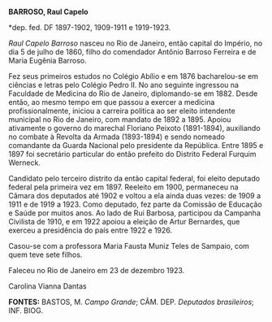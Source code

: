 **BARROSO, Raul Capelo**

\*dep. fed. DF 1897-1902, 1909-1911 e 1919-1923.

*Raul Capelo Barroso* nasceu no Rio de Janeiro, então capital do
Império, no dia 5 de julho de 1860, filho do comendador Antônio Barroso
Ferreira e de Maria Eugênia Barroso.

Fez seus primeiros estudos no Colégio Abílio e em 1876 bacharelou-se em
ciências e letras pelo Colégio Pedro II. No ano seguinte ingressou na
Faculdade de Medicina do Rio de Janeiro, diplomando-se em 1882. Desde
então, ao mesmo tempo em que passou a exercer a medicina
profissionalmente, iniciou a carreira política ao ser eleito intendente
municipal no Rio de Janeiro, com mandato de 1892 a 1895. Apoiou
ativamente o governo do marechal Floriano Peixoto (1891-1894),
auxiliando no combate à Revolta da Armada (1893-1894) e sendo nomeado
comandante da Guarda Nacional pelo presidente da República. Entre 1895 e
1897 foi secretário particular do então prefeito do Distrito Federal
Furquim Werneck.

Candidato pelo terceiro distrito da então capital federal, foi eleito
deputado federal pela primeira vez em 1897. Reeleito em 1900, permaneceu
na Câmara dos deputados até 1902 e voltou a ela ainda duas vezes: de
1909 a 1911 e de 1919 a 1923. Como deputado, fez parte da Comissão de
Educação e Saúde por muitos anos. Ao lado de Rui Barbosa, participou da
Campanha Civilista de 1910, e em 1922 apoiou a eleição de Artur
Bernardes, que exerceu a presidência do país entre 1922 e 1926.

Casou-se com a professora Maria Fausta Muniz Teles de Sampaio, com quem
teve sete filhos.

Faleceu no Rio de Janeiro em 23 de dezembro 1923.

Carolina Vianna Dantas

**FONTES:** BASTOS, M. *Campo Grande*; CÂM. DEP. *Deputados
brasileiros*; INF. BIOG.
